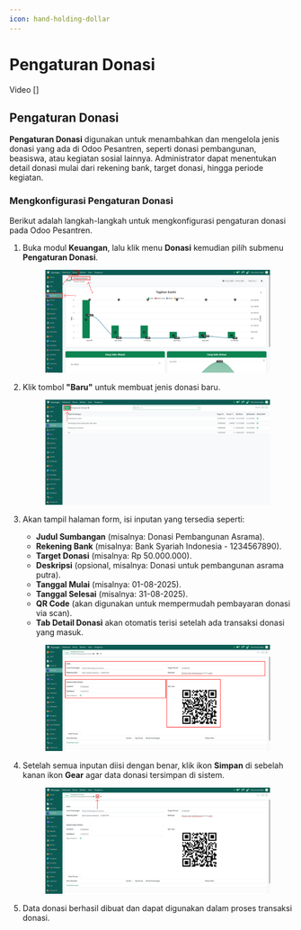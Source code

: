 ```yaml
---
icon: hand-holding-dollar
---
```


# Pengaturan Donasi

Video \[]

## Pengaturan Donasi

**Pengaturan Donasi** digunakan untuk menambahkan dan mengelola jenis donasi yang ada di Odoo Pesantren, seperti donasi pembangunan, beasiswa, atau kegiatan sosial lainnya. Administrator dapat menentukan detail donasi mulai dari rekening bank, target donasi, hingga periode kegiatan.

### Mengkonfigurasi Pengaturan Donasi

Berikut adalah langkah-langkah untuk mengkonfigurasi pengaturan donasi pada Odoo Pesantren.

1.  Buka modul **Keuangan**, lalu klik menu **Donasi** kemudian pilih submenu **Pengaturan Donasi**.

    <figure><img src="../../.gitbook/assets/images-306.png" alt=""><figcaption></figcaption></figure>


2.  Klik tombol **"Baru"** untuk membuat jenis donasi baru.

    <figure><img src="../../.gitbook/assets/images-307.png" alt=""><figcaption></figcaption></figure>


3.  Akan tampil halaman form, isi inputan yang tersedia seperti:

    * **Judul Sumbangan** (misalnya: Donasi Pembangunan Asrama).
    * **Rekening Bank** (misalnya: Bank Syariah Indonesia - 1234567890).
    * **Target Donasi** (misalnya: Rp 50.000.000).
    * **Deskripsi** (opsional, misalnya: Donasi untuk pembangunan asrama putra).
    * **Tanggal Mulai** (misalnya: 01-08-2025).
    * **Tanggal Selesai** (misalnya: 31-08-2025).
    * **QR Code** (akan digunakan untuk mempermudah pembayaran donasi via scan).
    * **Tab Detail Donasi** akan otomatis terisi setelah ada transaksi donasi yang masuk.

    <figure><img src="../../.gitbook/assets/images-308.png" alt=""><figcaption></figcaption></figure>


4.  Setelah semua inputan diisi dengan benar, klik ikon **Simpan** di sebelah kanan ikon **Gear** agar data donasi tersimpan di sistem.

    <figure><img src="../../.gitbook/assets/images-309.png" alt=""><figcaption></figcaption></figure>


5. Data donasi berhasil dibuat dan dapat digunakan dalam proses transaksi donasi.
